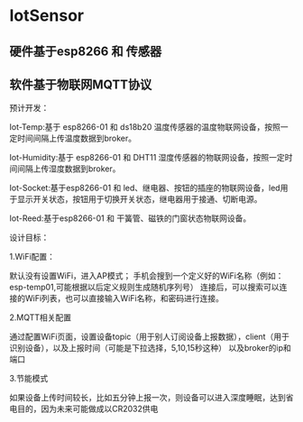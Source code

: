 # IotSensor

## 硬件基于esp8266 和 传感器

## 软件基于物联网MQTT协议

预计开发：

Iot-Temp:基于 esp8266-01 和 ds18b20 温度传感器的温度物联网设备，按照一定时间间隔上传温度数据到broker。

Iot-Humidity:基于 esp8266-01 和 DHT11 湿度传感器的物联网设备，按照一定时间间隔上传湿度数据到broker。

Iot-Socket:基于esp8266-01 和 led、继电器、按钮的插座的物联网设备，led用于显示开关状态，按钮用于切换开关状态，继电器用于接通、切断电源。

Iot-Reed:基于esp8266-01 和 干簧管、磁铁的门窗状态物联网设备。

设计目标：

1.WiFi配置：

默认没有设置WiFi，进入AP模式；
手机会搜到一个定义好的WiFi名称（例如：esp-temp01,可能根据以后定义规则生成随机序列号）
连接后，可以搜索可以连接的WiFi列表，也可以直接输入WiFi名称，和密码进行连接。

2.MQTT相关配置

通过配置WiFi页面，设置设备topic（用于别人订阅设备上报数据），client（用于识别设备），以及上报时间（可能是下拉选择，5,10,15秒这种）
以及broker的ip和端口

3.节能模式

如果设备上传时间较长，比如五分钟上报一次，则设备可以进入深度睡眠，达到省电目的，因为未来可能做成以CR2032供电




